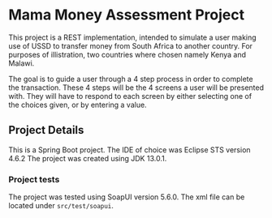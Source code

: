 # Mama Money Assessment Project

This project is a REST implementation, intended to simulate a user making use of USSD
to transfer money from South Africa to another country. For purposes of illistration,
two countries where chosen namely Kenya and Malawi.

The goal is to guide a user through a 4 step process in order to complete the
transaction. These 4 steps will be the 4 screens a user will be presented with.
They will have to respond to each screen by either selecting one of the choices given,
or by entering a value.

## Project Details

This is a Spring Boot project. The IDE of choice was Eclipse STS version 4.6.2
The project was created using JDK 13.0.1.

### Project tests

The project was tested using SoapUI version 5.6.0. The xml file can be located
under `src/test/soapui`.
